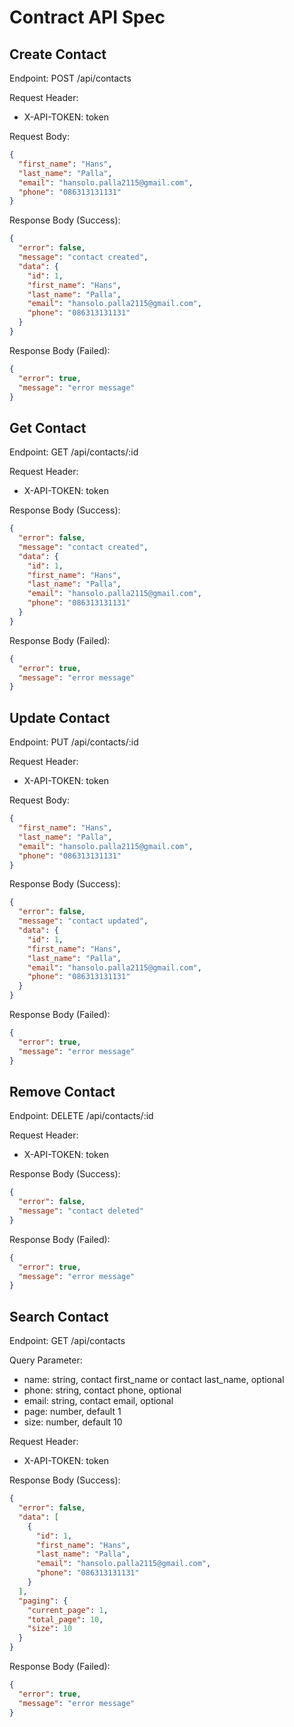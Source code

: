 # Contract API Spec

## Create Contact

Endpoint: POST /api/contacts

Request Header:
- X-API-TOKEN: token

Request Body:
```json
{
  "first_name": "Hans",
  "last_name": "Palla",
  "email": "hansolo.palla2115@gmail.com",
  "phone": "086313131131"
}
```

Response Body (Success):
```json
{
  "error": false,
  "message": "contact created",
  "data": {
    "id": 1,
    "first_name": "Hans",
    "last_name": "Palla",
    "email": "hansolo.palla2115@gmail.com",
    "phone": "086313131131"
  }
}
```

Response Body (Failed):

```json
{
  "error": true,
  "message": "error message" 
}
```

## Get Contact

Endpoint: GET /api/contacts/:id

Request Header:
- X-API-TOKEN: token

Response Body (Success):
```json
{
  "error": false,
  "message": "contact created",
  "data": {
    "id": 1,
    "first_name": "Hans",
    "last_name": "Palla",
    "email": "hansolo.palla2115@gmail.com",
    "phone": "086313131131"
  }
}
```

Response Body (Failed):

```json
{
  "error": true,
  "message": "error message" 
}
```

## Update Contact

Endpoint: PUT /api/contacts/:id

Request Header:
- X-API-TOKEN: token

Request Body:
```json
{
  "first_name": "Hans",
  "last_name": "Palla",
  "email": "hansolo.palla2115@gmail.com",
  "phone": "086313131131"
}
```

Response Body (Success):
```json
{
  "error": false,
  "message": "contact updated",
  "data": {
    "id": 1,
    "first_name": "Hans",
    "last_name": "Palla",
    "email": "hansolo.palla2115@gmail.com",
    "phone": "086313131131"
  }
}
```

Response Body (Failed):

```json
{
  "error": true,
  "message": "error message" 
}
```

## Remove Contact

Endpoint: DELETE /api/contacts/:id

Request Header:
- X-API-TOKEN: token

Response Body (Success):
```json
{
  "error": false,
  "message": "contact deleted"
}
```

Response Body (Failed):

```json
{
  "error": true,
  "message": "error message" 
}
```

## Search Contact

Endpoint: GET /api/contacts

Query Parameter:
- name: string, contact first_name or contact last_name, optional
- phone: string, contact phone, optional
- email: string, contact email, optional
- page: number, default 1
- size: number, default 10

Request Header:
- X-API-TOKEN: token

Response Body (Success):
```json
{
  "error": false,
  "data": [
    {
      "id": 1,
      "first_name": "Hans",
      "last_name": "Palla",
      "email": "hansolo.palla2115@gmail.com",
      "phone": "086313131131"
    }
  ],
  "paging": {
    "current_page": 1,
    "total_page": 10,
    "size": 10
  }
}
```

Response Body (Failed):

```json
{
  "error": true,
  "message": "error message" 
}
```